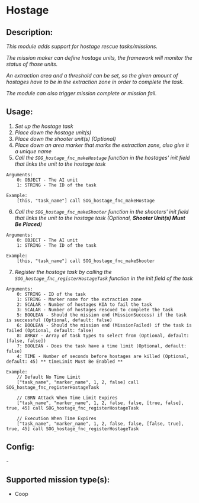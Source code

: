 # Hostage
## Description:
_This module adds support for hostage rescue tasks/missions._

_The mission maker can define hostage units, the framework will monitor the status of those units._

_An extraction area and a threshold can be set, so the given amount of hostages have to be in the extraction zone in order to complete the task._

_The module can also trigger mission complete or mission fail._

## Usage:
1. _Set up the hostage task_
2. _Place down the hostage unit(s)_
3. _Place down the shooter unit(s) (Optional)_
4. _Place down an area marker that marks the extraction zone, also give it a unique name_
5. _Call the `SOG_hostage_fnc_makeHostage` function in the hostages' init field that links the unit to the hostage task_

```
Arguments:
    0: OBJECT - The AI unit
    1: STRING - The ID of the task

Example:
    [this, "task_name"] call SOG_hostage_fnc_makeHostage
```

6. _Call the `SOG_hostage_fnc_makeShooter` function in the shooters' init field that links the unit to the hostage task (Optional, **Shooter Unit(s) Must Be Placed**)_

```
Arguments:
    0: OBJECT - The AI unit
    1: STRING - The ID of the task

Example:
    [this, "task_name"] call SOG_hostage_fnc_makeShooter
```

7. _Register the hostage task by calling the `SOG_hostage_fnc_registerHostageTask` function in the init field of the task_

```
Arguments:
    0: STRING - ID of the task
    1: STRING - Marker name for the extraction zone
    2: SCALAR - Number of hostages KIA to fail the task
    3: SCALAR - Number of hostages rescued to complete the task
    5: BOOLEAN - Should the mission end (MissionSuccess) if the task is successful (Optional, default: false)
    6: BOOLEAN - Should the mission end (MissionFailed) if the task is failed (Optional, default: false)
    8: ARRAY - Array of task types to select from (Optional, default: [false, false])
    7: BOOLEAN - Does the task have a time limit (Optional, default: false)
    4: TIME - Number of seconds before hostages are killed (Optional, default: 45) ** timeLimit Must Be Enabled **

Example:
    // Default No Time Limit
    ["task_name", "marker_name", 1, 2, false] call SOG_hostage_fnc_registerHostageTask

    // CBRN Attack When Time Limit Expires
    ["task_name", "marker_name", 1, 2, false, false, [true, false], true, 45] call SOG_hostage_fnc_registerHostageTask

    // Execution When Time Expires
    ["task_name", "marker_name", 1, 2, false, false, [false, true], true, 45] call SOG_hostage_fnc_registerHostageTask
```

## Config:
\-

## Supported mission type(s):
 - Coop
